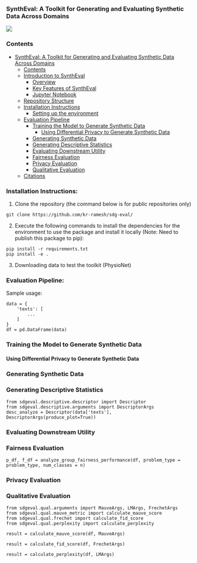 ### SynthEval: A Toolkit for Generating and Evaluating Synthetic Data Across Domains

<a href="https://colab.research.google.com/drive/1pM3Y0DGYAY2ocSismwOmshIJlWwC5WQW?usp=sharing" alt="Colab">
    <img src="https://colab.research.google.com/assets/colab-badge.svg" /></a>

### Contents
- [SynthEval: A Toolkit for Generating and Evaluating Synthetic Data Across Domains](#syntheval-a-toolkit-for-generating-and-evaluating-synthetic-data-across-domains)
    - [Contents](#contents)
    - [Introduction to SynthEval](#introduction)
      - [Overview](#overview)
      - [Key Features of SynthEval](#key-features-of-syntheval)
      - [Jupyter Notebook](#jupyter-notebooks)
    - [Repository Structure](#repository-structure)
    - [Installation Instructions](#installation-instructions)
      - [Setting up the environment](#setting-up-the-environment)
    - [Evaluation Pipeline](#evaluation-pipeline)
        - [Training the Model to Generate Synthetic Data](#training-the-model-to-generate-synthetic-data)
            - [Using Differential Privacy to Generate Synthetic Data](#using-differential-privacy-to-generate-synthetic-data) 
        - [Generating Synthetic Data](#generating-synthetic-data)
        - [Generating Descriptive Statistics](#generating-descriptive-statistics)
        - [Evaluating Downstream Utility](#evaluating-downstream-utility)
        - [Fairness Evaluation](#fairness-evaluation)
        - [Privacy Evaluation](#privacy-evaluation)
        - [Qualitative Evaluation](#qualitative-evaluation)
    - [Citations](#citations)

### Installation Instructions:

1. Clone the repository (the command below is for public repositories only)
```
git clone https://github.com/kr-ramesh/sdg-eval/
```

2. Execute the following commands to install the dependencies for the environment to use the package and install it locally (Note: Need to publish this package to pip):
```
pip install -r requirements.txt
pip install -e .
```

3. Downloading data to test the toolkit (PhysioNet)

### Evaluation Pipeline:

Sample usage:


```
data = {
    'texts': [
        ...
    ]
}
df = pd.DataFrame(data)
```

### Training the Model to Generate Synthetic Data

#### Using Differential Privacy to Generate Synthetic Data

### Generating Synthetic Data

### Generating Descriptive Statistics

```
from sdgeval.descriptive.descriptor import Descriptor
from sdgeval.descriptive.arguments import DescriptorArgs
desc_analyze = Descriptor(data['texts'], DescriptorArgs(produce_plot=True))
```

### Evaluating Downstream Utility

### Fairness Evaluation

```
p_df, f_df = analyze_group_fairness_performance(df, problem_type = problem_type, num_classes = n)
```

### Privacy Evaluation

### Qualitative Evaluation

```
from sdgeval.qual.arguments import MauveArgs, LMArgs, FrechetArgs
from sdgeval.qual.mauve_metric import calculate_mauve_score
from sdgeval.qual.frechet import calculate_fid_score
from sdgeval.qual.perplexity import calculate_perplexity

result = calculate_mauve_score(df, MauveArgs)

result = calculate_fid_score(df, FrechetArgs)

result = calculate_perplexity(df, LMArgs)
```

